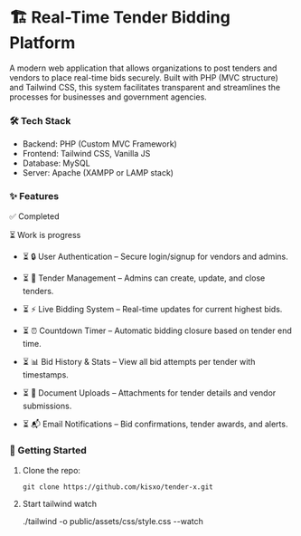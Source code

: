 # 🏗️ Real-Time Tender Bidding Platform

A modern web application that allows organizations to post tenders and vendors to place real-time bids securely. Built with PHP (MVC structure) and Tailwind CSS, this system facilitates transparent and streamlines the processes for businesses and government agencies.

### 🛠️ Tech Stack

- Backend: PHP (Custom MVC Framework)
- Frontend: Tailwind CSS, Vanilla JS
- Database: MySQL
- Server: Apache (XAMPP or LAMP stack)

### ✨ Features

✅ Completed

⏳ Work is progress 

- ⏳ 🔒 User Authentication – Secure login/signup for vendors and admins.

- ⏳ 📝 Tender Management – Admins can create, update, and close tenders.

- ⏳ ⚡ Live Bidding System – Real-time updates for current highest bids.

- ⏳ ⏰ Countdown Timer – Automatic bidding closure based on tender end time.

- ⏳ 📊 Bid History & Stats – View all bid attempts per tender with timestamps.

- ⏳ 📁 Document Uploads – Attachments for tender details and vendor submissions.

- ⏳ 📬 Email Notifications – Bid confirmations, tender awards, and alerts.

### 🚀 Getting Started

1. Clone the repo:

    ```git clone https://github.com/kisxo/tender-x.git```

2. Start tailwind watch

    ./tailwind -o public/assets/css/style.css --watch